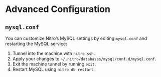 # Advanced Configuration

## `mysql.conf`

You can customize Nitro’s MySQL settings by editing `mysql.conf` and restarting the MySQL service:

1. Tunnel into the machine with `nitro ssh`.
2. Apply your changes to `~/.nitro/databases/mysql/conf.d/mysql.conf`.
3. Exit the machine tunnel by running `exit`.
4. Restart MySQL using `nitro db restart`.
